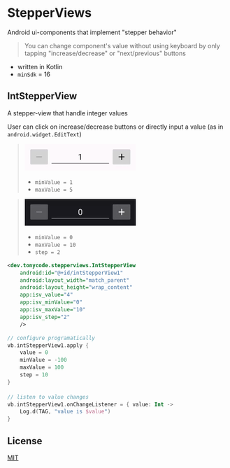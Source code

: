 StepperViews
============

Android ui-components that implement "stepper behavior"

> You can change component's value without using keyboard
> by only tapping "increase/decrease" or "next/previous" buttons


- written in Kotlin
- `minSdk` = 16


## IntStepperView

A stepper-view that handle integer values

User can click on increase/decrease buttons or directly input a value (as in `android.widget.EditText`)

> ![demo-light](docs/demo-light_1-5.gif)
>  - `minValue = 1`
>  - `maxValue = 5`

> ![demo-dark](docs/demo-dark_0-10-s2.gif)
>  - `minValue = 0`
>  - `maxValue = 10`
>  - `step = 2`

```xml
<dev.tonycode.stepperviews.IntStepperView
    android:id="@+id/intStepperView1"
    android:layout_width="match_parent"
    android:layout_height="wrap_content"
    app:isv_value="4"
    app:isv_minValue="0"
    app:isv_maxValue="10"
    app:isv_step="2"
    />
```

```kotlin
// configure programatically
vb.intStepperView1.apply {
    value = 0
    minValue = -100
    maxValue = 100
    step = 10
}

// listen to value changes
vb.intStepperView1.onChangeListener = { value: Int ->
    Log.d(TAG, "value is $value")
}
```


## License

[MIT](LICENSE)
